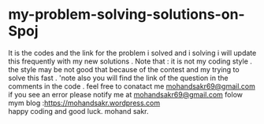 # my-problem-solving-solutions-on-Spoj
It is the codes and the link for the problem i solved and i solving i will update this frequently with my new solutions . 
Note that : it is not my coding style . the style may be not good that because of the contest and my trying to solve this fast . 'note also you will find the link of the question in the comments in the code . feel free to conatact me mohandsakr69@gmail.com if you see an error please notify me at mohandsakr69@gmail.com 
folow mym blog :https://mohandsakr.wordpress.com   
    happy coding and good luck. mohand sakr.
